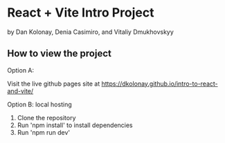 # React + Vite Intro Project
by Dan Kolonay, Denia Casimiro, and Vitaliy Dmukhovskyy


## How to view the project

Option A:

Visit the live github pages site at https://dkolonay.github.io/intro-to-react-and-vite/

Option B: local hosting

1) Clone the repository
2) Run 'npm install' to install dependencies
3) Run 'npm run dev'

